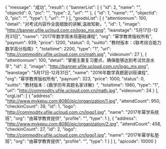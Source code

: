 {
    "message": "成功",
    "result": {
        "bannerList": [
            {
                "id": 2,
                "name": "",
                "objectId": 0,
                "pic": "",
                "type": 2,
                "url": ""
            },
            {
                "id": 1,
                "name": "",
                "objectId": 0,
                "pic": "",
                "type": 1,
                "url": ""
            }
        ],
        "goodsList": [
            {
                "attentionnum": 100,
                "detail": "对考试内容作全面细致的讲解,温故知新。",
                "id": 1,
                "image": "http://banner.ufile.ucloud.com.cn/logo_mx.png",
                "leanstage": "5月17日-12月31日",
                "name": "2017年数学周末班基础课程",
                "org": "幂学教育版权所有",
                "paynum": 939,
                "price": 1200,
                "status": 0,
                "suitto": "教材版本：《联考综合能力数学高分指南》",
                "totaltime": 2200,
                "type": "1",
                "url": "http://commodity.ufile.ucloud.com.cn/math.jpg",
                "videonum": 27
            },
            {
                "attentionnum": 100,
                "detail": "掌握主要复习要点，确保能够达到考试优良水平",
                "id": 2,
                "image": "http://banner.ufile.ucloud.com.cn/logo_mx.png",
                "leanstage": "5月17日-12月31日",
                "name": "2016年数学真题密训班课程",
                "org": "幂学教育版权所有",
                "paynum": 323,
                "price": 1000,
                "status": 0,
                "suitto": "教材版本：《数学历年真题名家详解》",
                "totaltime": 1980,
                "type": "1",
                "url": "http://commodity.ufile.ucloud.com.cn/math.jpg",
                "videonum": 24
            }
        ],
        "orgList": [
            {
                "address": "http://www.mykepu.com:8080/pic/organization/1.jpg",
                "attendCount": 950,
                "checkinCount": 39,
                "id": 1,
                "logo": "http://commodity.ufile.ucloud.com.cn/logo1.jpg",
                "name": "2017年幂学系统班",
                "org": "由幂学教育提供",
                "profile": "",
                "type": 1
            },
            {
                "address": "http://www.mykepu.com:8080/pic/organization/2.jpg",
                "attendCount": 458,
                "checkinCount": 27,
                "id": 2,
                "logo": "http://commodity.ufile.ucloud.com.cn/logo1.jpg",
                "name": "2017年幂学私塾班",
                "org": "由幂学教育提供",
                "profile": "",
                "type": 1
            }
        ]
    },
    "apicode": 10000
}
